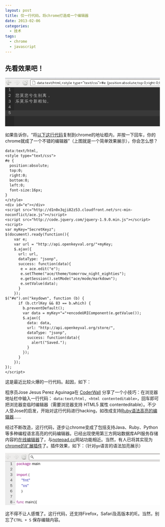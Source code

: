 ```yaml
--- 
layout: post
title: 仅一行代码，将chrome打造成一个编辑器
date: 2013-02-06
categories:
  - 技术
tags:
  - chrome
  - javascript
---
```

## 先看效果吧！

![](/img/article/chrome/chrome-editor.png)

如果告诉你，“将[以下这行代码](https://gist.github.com/minikomi/4672169)复制到chrome的地址框内，并按一下回车，你的chrome就成了一个不错的编辑器”（上图就是一个简单效果展示），你会怎么想？

    data:text/html,
    <style type="text/css">
    #e {
      position:absolute;
      top:0;
      right:0;
      bottom:0;
      left:0;
      font-size:16px;
    }
    </style>
    <div id="e"></div>
    <script src="http://d1n0x3qji82z53.cloudfront.net/src-min-noconflict/ace.js"></script>
    <script src="http://code.jquery.com/jquery-1.9.0.min.js"></script>
    <script>
    var myKey="SecretKeyz";
    $(document).ready(function(){
        var e;
        var url = "http://api.openkeyval.org/"+myKey;
        $.ajax({
          url: url,
          dataType: "jsonp",
          success: function(data){
           e = ace.edit("e");
           e.setTheme("ace/theme/tomorrow_night_eighties");
           e.getSession().setMode("ace/mode/markdown");
           e.setValue(data);
          }
        });
    $("#e").on("keydown", function (b) {
          if (b.ctrlKey && 83 == b.which) {
            b.preventDefault();
            var data = myKey+"="+encodeURIComponent(e.getValue());
            $.ajax({
              data: data,
              url: "http://api.openkeyval.org/store/",
              dataType: "jsonp",
              success: function(data){
                alert("Saved.");
              }
            });
          }
        });
    });
    </script>

这是最近比较火爆的一行代码。起因，如下：

程序员Jose Jesus Perez Aguinaga在 [CoderWall](https://coderwall.com/p/lhsrcq) 分享了一个小技巧：在浏览器地址栏中输入一行代码：
`data:text/html, <html contenteditable>`，回车即可把浏览器变临时编辑器（需要浏览器支持 HTML5 属性 contenteditable）。不少人受Jose的启发，开始对这行代码进行hacking，如改成支持[Ruby语法高亮的编辑器](https://gist.github.com/jakeonrails/4666256)……

经过不断改造，这行代码，逐步让chrome变成了包括支持Java、Ruby、Python等多种编程语言高亮的代码编辑器。已经出现使用第三方网站数据库API服务存储内容的[在线编辑器](https://gist.github.com/minikomi/4672169)了，与[notepad.cc](http://notepad.cc)网站功能相近。当然，有人已将其实现为[chrome的扩展插件](https://chrome.google.com/webstore/detail/editor-in-chrome/kekmncaadcnnngadocpbcfaaaldklmnd)了。插件效果，如下：（针对`go`语言的语法加亮展示）

![](/img/article/chrome/chrome-editor-ext.png)

这不得不让人感慨了。这行代码，还支持Firefox，Safari及高版本的IE。当然，别忘了`CTRL + S` 保存编辑内容。


